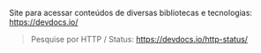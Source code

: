 Site para acessar conteúdos de diversas bibliotecas e tecnologias:
https://devdocs.io/

> Pesquise por HTTP / Status:
https://devdocs.io/http-status/